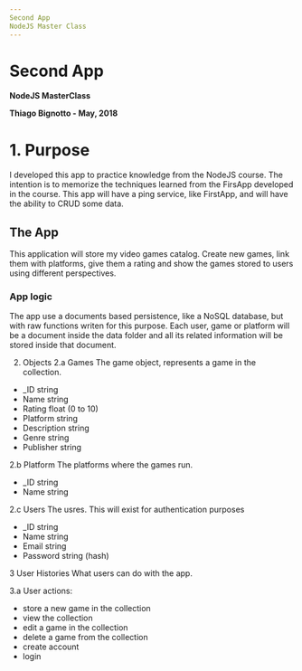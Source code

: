 ```yaml
---
Second App
NodeJS Master Class
---
```

# Second App
**NodeJS MasterClass**

**Thiago Bignotto - May, 2018**

# 1. Purpose
I developed this app to practice knowledge from the NodeJS course. The intention is to memorize the techniques learned from the FirsApp developed in the course. This app will have a ping service, like FirstApp, and will have the ability to CRUD some data.

## The App
This application will store my video games catalog. Create new games, link them with platforms, give them a rating and show the games stored to users using different perspectives.

### App logic
The app use a documents based persistence, like a NoSQL database, but with raw functions writen for this purpose. Each user, game or platform will be a document inside the data folder and all its related information will be stored inside that document.

2. Objects
2.a Games
The game object, represents a game in the collection.
- _ID string
- Name string
- Rating float (0 to 10)
- Platform string
- Description string
- Genre string
- Publisher string

2.b Platform
The platforms where the games run.
- _ID string
- Name string

2.c Users
The usres. This will exist for authentication purposes
- _ID string
- Name string
- Email string
- Password string (hash)

3 User Histories
What users can do with the app.

3.a User actions:
- store a new game in the collection
- view the collection
- edit a game in the collection
- delete a game from the collection
- create account
- login

